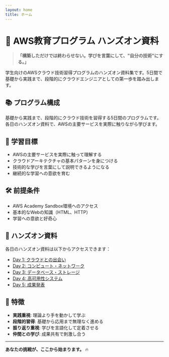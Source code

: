 ```yaml
---
layout: home
title: ホーム
---
```


# 🚀 AWS教育プログラム ハンズオン資料

> **「構築しただけでは終わらせない。学びを言葉にして、"自分の技術"にする。」**

学生向けのAWSクラウド技術習得プログラムのハンズオン資料集です。5日間で基礎から実践まで、段階的にクラウドエンジニアとしての第一歩を踏み出します。

## 📚 プログラム構成

基礎から実践まで、段階的にクラウド技術を習得する5日間のプログラムです。各日のハンズオン資料で、AWSの主要サービスを実際に触りながら学びます。

## 🎯 学習目標

- AWSの主要サービスを実際に触って理解する
- クラウドアーキテクチャの基本パターンを身につける
- 技術的な学びを言葉にして説明できるようになる
- 継続的な学習への意欲を育む

## 🛠️ 前提条件

- AWS Academy Sandbox環境へのアクセス
- 基本的なWebの知識（HTML、HTTP）
- 学習への意欲と好奇心

## 📖 ハンズオン資料

各日のハンズオン資料は以下からアクセスできます：

- [Day 1: クラウドとの出会い](day1/)
- [Day 2: コンピュート・ネットワーク](day2/)
- [Day 3: データベース・ストレージ](day3/)
- [Day 4: 高可用性システム](day4/)
- [Day 5: 成果発表](day5/)

## 🌟 特徴

- **実践重視**: 理論より手を動かして学ぶ
- **段階的習得**: 基礎から応用まで無理なく進める
- **振り返り重視**: 学びを言語化して定着させる
- **仲間との学び**: 成果共有で刺激し合う

---

**あなたの挑戦が、ここから始まります。** 🔥